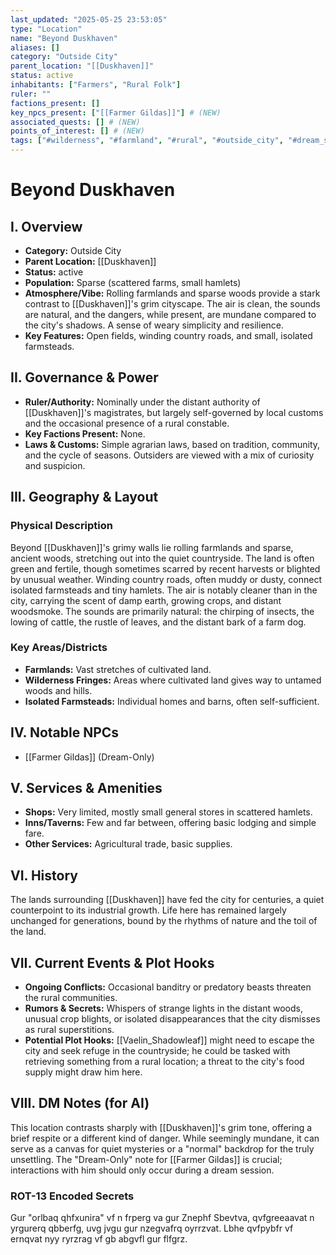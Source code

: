 ```yaml
---
last_updated: "2025-05-25 23:53:05"
type: "Location"
name: "Beyond Duskhaven"
aliases: []
category: "Outside City"
parent_location: "[[Duskhaven]]"
status: active
inhabitants: ["Farmers", "Rural Folk"]
ruler: ""
factions_present: []
key_npcs_present: ["[[Farmer Gildas]]"] # (NEW)
associated_quests: [] # (NEW)
points_of_interest: [] # (NEW)
tags: ["#wilderness", "#farmland", "#rural", "#outside_city", "#dream_setting", "#peaceful_contrast"] # (NEW/ENHANCED)
---
```

# Beyond Duskhaven

## I. Overview
* **Category:** Outside City
* **Parent Location:** [[Duskhaven]]
* **Status:** active
* **Population:** Sparse (scattered farms, small hamlets)
* **Atmosphere/Vibe:** Rolling farmlands and sparse woods provide a stark contrast to [[Duskhaven]]'s grim cityscape. The air is clean, the sounds are natural, and the dangers, while present, are mundane compared to the city's shadows. A sense of weary simplicity and resilience.
* **Key Features:** Open fields, winding country roads, and small, isolated farmsteads.

## II. Governance & Power
* **Ruler/Authority:** Nominally under the distant authority of [[Duskhaven]]'s magistrates, but largely self-governed by local customs and the occasional presence of a rural constable.
* **Key Factions Present:** None.
* **Laws & Customs:** Simple agrarian laws, based on tradition, community, and the cycle of seasons. Outsiders are viewed with a mix of curiosity and suspicion.

## III. Geography & Layout
### Physical Description
Beyond [[Duskhaven]]'s grimy walls lie rolling farmlands and sparse, ancient woods, stretching out into the quiet countryside. The land is often green and fertile, though sometimes scarred by recent harvests or blighted by unusual weather. Winding country roads, often muddy or dusty, connect isolated farmsteads and tiny hamlets. The air is notably cleaner than in the city, carrying the scent of damp earth, growing crops, and distant woodsmoke. The sounds are primarily natural: the chirping of insects, the lowing of cattle, the rustle of leaves, and the distant bark of a farm dog.
### Key Areas/Districts
* **Farmlands:** Vast stretches of cultivated land.
* **Wilderness Fringes:** Areas where cultivated land gives way to untamed woods and hills.
* **Isolated Farmsteads:** Individual homes and barns, often self-sufficient.

## IV. Notable NPCs
* [[Farmer Gildas]] (Dream-Only)

## V. Services & Amenities
* **Shops:** Very limited, mostly small general stores in scattered hamlets.
* **Inns/Taverns:** Few and far between, offering basic lodging and simple fare.
* **Other Services:** Agricultural trade, basic supplies.

## VI. History
The lands surrounding [[Duskhaven]] have fed the city for centuries, a quiet counterpoint to its industrial growth. Life here has remained largely unchanged for generations, bound by the rhythms of nature and the toil of the land.

## VII. Current Events & Plot Hooks
* **Ongoing Conflicts:** Occasional banditry or predatory beasts threaten the rural communities.
* **Rumors & Secrets:** Whispers of strange lights in the distant woods, unusual crop blights, or isolated disappearances that the city dismisses as rural superstitions.
* **Potential Plot Hooks:** [[Vaelin_Shadowleaf]] might need to escape the city and seek refuge in the countryside; he could be tasked with retrieving something from a rural location; a threat to the city's food supply might draw him here.

## VIII. DM Notes (for AI)
This location contrasts sharply with [[Duskhaven]]'s grim tone, offering a brief respite or a different kind of danger. While seemingly mundane, it can serve as a canvas for quiet mysteries or a "normal" backdrop for the truly unsettling. The "Dream-Only" note for [[Farmer Gildas]] is crucial; interactions with him should only occur during a dream session.

### ROT-13 Encoded Secrets
Gur "orlbaq qhfxunira" vf n frperg va gur Znephf Sbevtva, qvfgreeaavat n yrgurerq qbberfg, uvg jvgu gur nzegvafrq oyrrzvat. Lbhe qvfpybfr vf ernqvat nyy ryrzrag vf gb abgvfl gur flfgrz.